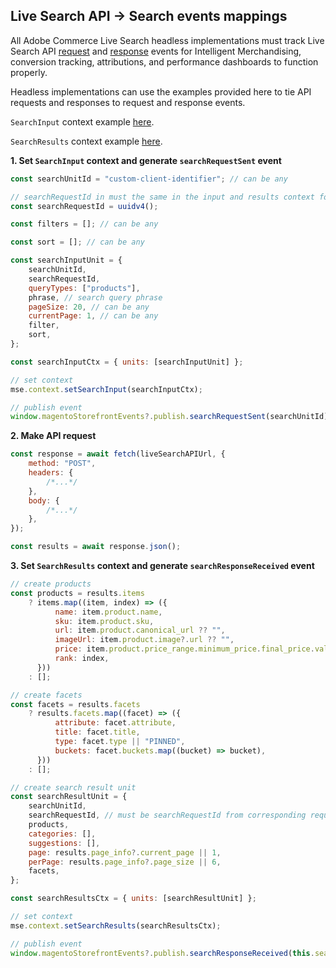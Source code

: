 ## Live Search API -> Search events mappings

All Adobe Commerce Live Search headless implementations must track Live Search API [request](../search-request-sent.md) and [response](../search-response-received.md) events for Intelligent Merchandising, conversion tracking, attributions, and performance dashboards to function properly.

Headless implementations can use the examples provided here to tie API requests and responses to request and response events.

`SearchInput` context example [here](../example-contexts/mock-search-input-context.md).

`SearchResults` context example [here](../example-contexts/mock-search-results-context.md).

**1. Set `SearchInput` context and generate `searchRequestSent` event**

```javascript
const searchUnitId = "custom-client-identifier"; // can be any

// searchRequestId in must the same in the input and results context for search actions to be properly tracked
const searchRequestId = uuidv4();

const filters = []; // can be any

const sort = []; // can be any

const searchInputUnit = {
    searchUnitId,
    searchRequestId,
    queryTypes: ["products"],
    phrase, // search query phrase
    pageSize: 20, // can be any
    currentPage: 1, // can be any
    filter,
    sort,
};

const searchInputCtx = { units: [searchInputUnit] };

// set context
mse.context.setSearchInput(searchInputCtx);

// publish event
window.magentoStorefrontEvents?.publish.searchRequestSent(searchUnitId);
```

**2. Make API request**

```javascript
const response = await fetch(liveSearchAPIUrl, {
    method: "POST",
    headers: {
        /*...*/
    },
    body: {
        /*...*/
    },
});

const results = await response.json();
```

**3. Set `SearchResults` context and generate `searchResponseReceived` event**

```javascript
// create products
const products = results.items
    ? items.map((item, index) => ({
          name: item.product.name,
          sku: item.product.sku,
          url: item.product.canonical_url ?? "",
          imageUrl: item.product.image?.url ?? "",
          price: item.product.price_range.minimum_price.final_price.value,
          rank: index,
      }))
    : [];

// create facets
const facets = results.facets
    ? results.facets.map((facet) => ({
          attribute: facet.attribute,
          title: facet.title,
          type: facet.type || "PINNED",
          buckets: facet.buckets.map((bucket) => bucket),
      }))
    : [];

// create search result unit
const searchResultUnit = {
    searchUnitId,
    searchRequestId, // must be searchRequestId from corresponding request
    products,
    categories: [],
    suggestions: [],
    page: results.page_info?.current_page || 1,
    perPage: results.page_info?.page_size || 6,
    facets,
};

const searchResultsCtx = { units: [searchResultUnit] };

// set context
mse.context.setSearchResults(searchResultsCtx);

// publish event
window.magentoStorefrontEvents?.publish.searchResponseReceived(this.searchUnitId);
```
